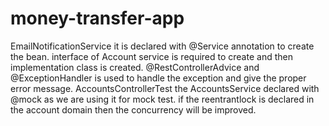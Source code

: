 # money-transfer-app
EmailNotificationService it is declared with @Service annotation to create the bean.
interface of Account service is required to create and then implementation class is created.
@RestControllerAdvice and @ExceptionHandler is used to handle the exception and give the proper error message.
AccountsControllerTest the AccountsService declared with @mock as we are using it for mock test.
if the reentrantlock is declared in the account domain then the concurrency will be improved.
